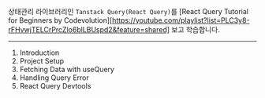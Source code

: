 상태관리 라이브러리인 `Tanstack Query(React Query)`를 [React Query Tutorial for Beginners by Codevolution][https://youtube.com/playlist?list=PLC3y8-rFHvwjTELCrPrcZlo6blLBUspd2&feature=shared] 보고 학습합니다.

---

1. Introduction
2. Project Setup
3. Fetching Data with useQuery
4. Handling Query Error
5. React Query Devtools
